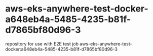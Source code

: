 # aws-eks-anywhere-test-docker-a648eb4a-5485-4235-b81f-d7865bf80d96-3
repository for use with E2E test job aws-eks-anywhere-test-docker:a648eb4a-5485-4235-b81f-d7865bf80d96-3
